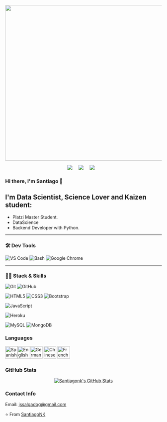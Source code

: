 <img src="https://i.imgur.com/xKu0Pvx.jpg" width="1000" height="500"/>

<p align='center'>
  <a href="www.linkedin.com/in/santiago-salgadonk"><img src="https://img.shields.io/badge/linkedin-%230077B5.svg?&style=for-the-badge&logo=linkedin&logoColor=white" /></a>&nbsp;&nbsp;&nbsp;&nbsp;
  <a href="https://twitter.com/jssalgadog"><img src="https://img.shields.io/badge/twitter-%231DA1F2.svg?&style=for-the-badge&logo=twitter&logoColor=white" /></a>&nbsp;&nbsp;&nbsp;&nbsp;
  <a href="https://platzi.com/p/javiersantiagosalgado/"><img src="https://img.shields.io/badge/Platzi-98CA3F.svg?&style=for-the-badge&logo=platzi&logoColor=white" /></a>&nbsp;&nbsp;&nbsp;&nbsp;
</p>

### Hi there, I'm Santiago 👋


## I'm Data Scientist, Science Lover and Kaizen student:
-  Platzi Master Student.
-  DataScience 
-  Backend Developer with Python.

---


<h3>🛠 Dev Tools</h3>

![VS Code](https://img.shields.io/badge/IDE-VSCode-292e33?style=flat-square&logo=Visual-studio-code&logoColor=fff)
![Bash](https://img.shields.io/badge/_-Bash-292e33?style=flat-square&logo=gnu-bash&logoColor=fff)
![Google Chrome](https://img.shields.io/badge/_-GoogleChrome-292e33?style=flat-square&logo=Google-Chrome&logoColor=fff)

---

<h3>👨‍💻 Stack & Skills</h3>

![Git](https://img.shields.io/badge/_-Git-292e33?style=flat-square&logo=git&logoColor=fff)
![GitHub](https://img.shields.io/badge/_-GitHub-292e33?style=flat-square&logo=github)

![HTML5](https://img.shields.io/badge/_-HTML5-292e33?style=flat-square&logo=html5&logoColor=white)
![CSS3](https://img.shields.io/badge/_-CSS3-292e33?style=flat-square&logo=css3)
![Bootstrap](https://img.shields.io/badge/_-Bootstrap-292e33?style=flat-square&logo=bootstrap)

![JavaScript](https://img.shields.io/badge/_-JavaScript-292e33?style=flat-square&logo=javascript&logoColor=fff)

![Heroku](https://img.shields.io/badge/_-Heroku-292e33?style=flat-square&logo=heroku&logoColor=fff)

![MySQL](https://img.shields.io/badge/_-MySQL-292e33?style=flat-square&logo=MySQL&logoColor=fff)
![MongoDB](https://img.shields.io/badge/_-MongoDB-292e33?style=flat-square&logo=MongoDB&logoColor=fff)

### Languages

<p align="left"><img src="https://emojipedia-us.s3.dualstack.us-west-1.amazonaws.com/thumbs/240/apple/285/flag-spain_1f1ea-1f1f8.png" alt="Spanish" width="40" height="40"/><img src="https://emojipedia-us.s3.dualstack.us-west-1.amazonaws.com/thumbs/240/apple/285/flag-united-kingdom_1f1ec-1f1e7.png" alt="English" width="40" height="40"/><img src="https://emojipedia-us.s3.dualstack.us-west-1.amazonaws.com/thumbs/120/apple/285/flag-germany_1f1e9-1f1ea.png" alt="German" width="40" height="40"/>
<img src="https://emojipedia-us.s3.dualstack.us-west-1.amazonaws.com/thumbs/120/apple/285/flag-china_1f1e8-1f1f3.png" alt="Chinese" width="40" height="40"/>
<img src="https://emojipedia-us.s3.dualstack.us-west-1.amazonaws.com/thumbs/120/apple/285/flag-france_1f1eb-1f1f7.png" alt="French" width="40" height="40"/>

<h3>GitHub Stats</h3>
<div align="center">
<a href="https://github.com/Santiagonk>
  <img align="center" src="https://github-readme-stats.vercel.app/api/top-langs/?username=Santiagonk&theme=dracula&count_private=true&hide=css,blade" alt="Santiagonk's GitHub Stats" />
</a>

<a href="https://github.com/Santiagonk">
  <img align="center" src="https://github-readme-stats.vercel.app/api?username=Santiagonk&count_private=true&show_icons=true&line_height=27&theme=dracula" alt="Santiagonk's GitHub Stats"/>
</a>
</div>

### Contact Info

Email: jssalgadog@gmail.com

⭐️ From [SantiagoNK](https://github.com/Santiagonk/)
